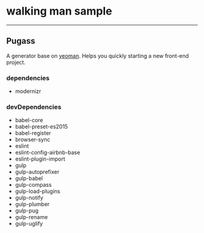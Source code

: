 # walking man sample

---

## Pugass

A generator base on [yeoman](http://yeoman.io/). Helps you quickly starting a new front-end project.

### dependencies

+ modernizr

### devDependencies

+ babel-core
+ babel-preset-es2015
+ babel-register
+ browser-sync
+ eslint
+ eslint-config-airbnb-base
+ eslint-plugin-import
+ gulp
+ gulp-autoprefixer
+ gulp-babel
+ gulp-compass
+ gulp-load-plugins
+ gulp-notify
+ gulp-plumber
+ gulp-pug
+ gulp-rename
+ gulp-uglify
